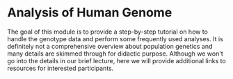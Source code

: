 # Analysis of Human Genome

The goal of this module is to provide a step-by-step tutorial on how to handle the genotype data and perform some frequently used analyses. It is definitely not a comprehensive overview about population genetics and many details are skimmed through for didactic purpose. Although we won't go into the details in our brief lecture, here we will provide additional links to resources for interested participants.&#x20;
